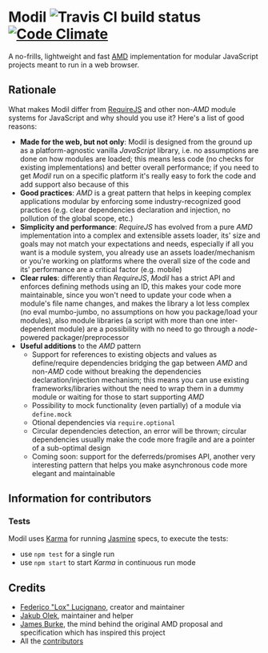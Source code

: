 Modil ![Travis CI build status][travis status] [![Code Climate](https://codeclimate.com/github/federico-lox/modil.png)][codeclimate]
==============================================
A no-frills, lightweight and fast [AMD] implementation for modular JavaScript
projects meant to run in a web browser.

Rationale
---------
What makes Modil differ from [RequireJS] and other non-_AMD_ module systems for
JavaScript and why should you use it? Here's a list of good reasons:

* **Made for the web, but not only**: Modil is designed from the ground up as
  a platform-agnostic vanilla _JavaScript_ library, i.e. no assumptions are
  done on how modules are loaded; this means less code (no checks for existing
  implementations) and better overall performance; if you need to get _Modil_
  run on a specific platform it's really easy to fork the code and add support
  also because of this
* **Good practices**: _AMD_ is a great pattern that helps in keeping complex
  applications modular by enforcing some industry-recognized good practices
  (e.g. clear dependencies declaration and injection, no pollution of the
  global scope, etc.)
* **Simplicity and performance**: _RequireJS_ has evolved from a pure _AMD_
  implementation into a complex and extensible assets loader, its' size and
  goals may not match your expectations and needs, especially if all you want
  is a module system, you already use an assets loader/mechanism or you're
  working on platforms where the overall size of the code and its' performance
  are a critical factor (e.g. mobile)
* **Clear rules**: differently than _RequireJS_, _Modil_ has a strict API and
  enforces defining methods using an ID, this makes your code more
  maintainable, since you won't need to update your code when a module's file
  name changes, and makes the library a lot less complex (no eval mumbo-jumbo,
  no assumptions on how you package/load your modules), also module libraries
  (a script with more than one inter-dependent module) are a possibility with
  no need to go through a _node_-powered packager/preprocessor
* **Useful additions** to the _AMD_ pattern
  * Support for references to existing objects and values as define/require
    dependencies bridging the gap between _AMD_ and non-_AMD_ code without
    breaking the dependencies declaration/injection mechanism; this means you
    can use existing frameworks/libraries without the need to wrap them in a
    dummy module or waiting for those to start supporting _AMD_
  * Possibility to mock functionality (even partially) of a module via
    `define.mock`
  * Otional dependencies via `require.optional`
  * Circular dependencies detection, an error will be thrown; circular
    dependencies usually make the code more fragile and are a pointer of a
    sub-optimal design
  * Coming soon: support for the deferreds/promises API, another very
    interesting pattern that helps you make asynchronous code more elegant and
    maintainable


Information for contributors
----------------------------
### Tests
Modil uses [Karma] for running [Jasmine] specs, to execute the tests:

* use `npm test` for a single run
* use `npm start` to start _Karma_ in continuous run mode

Credits
-------
*	[Federico "Lox" Lucignano](federico-lox), creator and maintainer
* [Jakub Olek](hakubo-profile), maintainer and helper
*	[James Burke], the mind behind the original AMD proposal and specification
  which has inspired this project
*	All the [contributors]


[amd]: https://github.com/amdjs/amdjs-api/wiki/AMD
[travis status]: https://travis-ci.org/federico-lox/modil.png?branch=master
[codeclimate]: https://codeclimate.com/github/federico-lox/modil
[requirejs]: http://requirejs.org
[karma]: http://karma-runner.github.io
[jasmine]: http://pivotal.github.io/jasmine
[federico-lox]: https://github.com/federico-lox "Federico Lucignano on Github"
[jakub olek]: https://github.com/hakubo "Jakub Olek on Github"
[james burke]: https://github.com/jrburke "James Burke on Github"
[contributors]: http://github.com/federico-lox/modil/contributors

